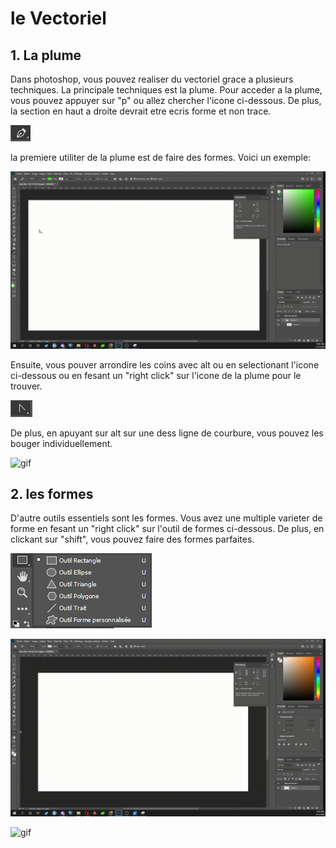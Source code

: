 # le Vectoriel

## 1. La plume
Dans photoshop, vous pouvez realiser du vectoriel grace a plusieurs techniques. La principale techniques est la plume. Pour acceder a la plume, vous pouvez appuyer sur "p" ou allez chercher l'icone ci-dessous. De plus, la section en haut a droite devrait etre ecris forme et non trace.

![image](p.PNG) 

la premiere utiliter de la plume est de faire des formes. Voici un exemple:

![gif](2021-11-17-22-01-43.gif)





Ensuite, vous pouver arrondire les coins avec alt ou en selectionant l'icone ci-dessous ou en fesant un "right click" sur l'icone de la plume pour le trouver.

![image](arrondi.PNG) 

De plus, en apuyant sur alt sur une dess ligne de courbure, vous pouvez les bouger individuellement.

![gif](2021-11-17-20-47-29.gif)

## 2. les formes
D'autre outils essentiels sont les formes. Vous avez une multiple varieter de forme en fesant un "right click" sur l'outil de formes ci-dessous.
De plus, en clickant sur "shift", vous pouvez faire des formes parfaites.

![image](formes.PNG)

![gif](2021-11-17-21-41-58.gif)

![gif](2021-11-17-21-55-39.gif)


